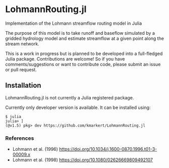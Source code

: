 # LohmannRouting.jl
Implementation of the Lohmann streamflow routing model in Julia

The purpose of this model is to take runoff and baseflow simulated by a gridded hydrology model and estimate streamflow at a given point along the stream network. 

This is a work in progress but is planned to be developed into a full-fledged Julia package. Contributions are welcome! So if you have comments/suggestions or want to contribute code, please submit an issue or pull request.

## Installation
LohmannRouting.jl is not currently a Julia registered package.

Currently only developer version is available. It can be installed using:

```
$ julia
julia> ]
(@v1.5) pkg> dev https://github.com/kmarkert/LohmannRouting.jl
```

### References

* Lohmann et al. (1996) https://doi.org/10.1034/j.1600-0870.1996.t01-3-00009.x
* Lohmann et al. (1998) https://doi.org/10.1080/02626669809492107
